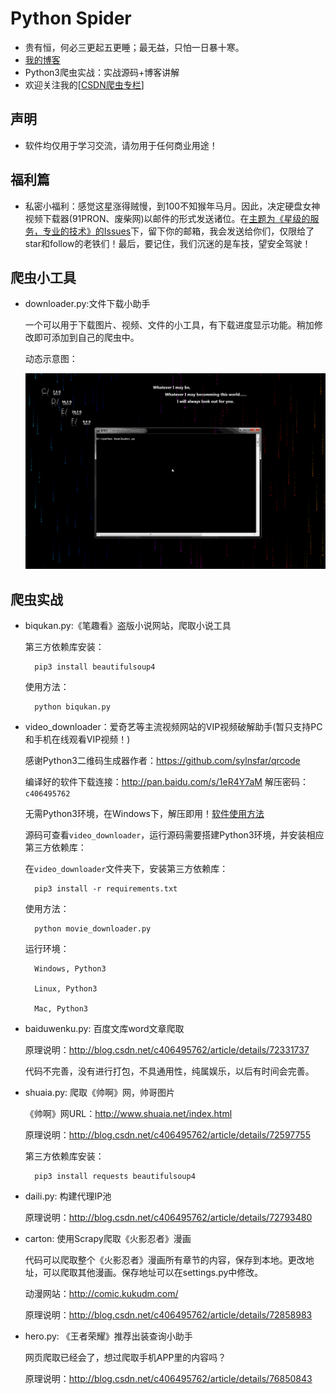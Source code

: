 # Python Spider

* 贵有恒，何必三更起五更睡；最无益，只怕一日暴十寒。
* [我的博客](http://blog.csdn.net/c406495762 "悬停显示")
* Python3爬虫实战：实战源码+博客讲解
* 欢迎关注我的[[CSDN爬虫专栏](http://blog.csdn.net/column/details/15321.html "悬停显示")]<br>

## 声明

* 软件均仅用于学习交流，请勿用于任何商业用途！

## 福利篇

* 私密小福利：感觉这星涨得贼慢，到100不知猴年马月。因此，决定硬盘女神视频下载器(91PRON、废柴网)以邮件的形式发送诸位。在[主题为《星级的服务，专业的技术》的Issues](https://github.com/Jack-Cherish/python-spider/issues/2 "悬停显示")下，留下你的邮箱，我会发送给你们，仅限给了star和follow的老铁们！最后，要记住，我们沉迷的是车技，望安全驾驶！

## 爬虫小工具

* downloader.py:文件下载小助手

	一个可以用于下载图片、视频、文件的小工具，有下载进度显示功能。稍加修改即可添加到自己的爬虫中。
	
	动态示意图：
	
	![image](https://github.com/Jack-Cherish/Pictures/blob/master/9.gif)

## 爬虫实战
 
* biqukan.py:《笔趣看》盗版小说网站，爬取小说工具

	第三方依赖库安装：

		pip3 install beautifulsoup4

	使用方法：

		python biqukan.py

* video_downloader：爱奇艺等主流视频网站的VIP视频破解助手(暂只支持PC和手机在线观看VIP视频！)

	感谢Python3二维码生成器作者：https://github.com/sylnsfar/qrcode
	
	编译好的软件下载连接：http://pan.baidu.com/s/1eR4Y7aM  解压密码：`c406495762`
	
	无需Python3环境，在Windows下，解压即用！[软件使用方法](http://blog.csdn.net/c406495762/article/details/71334633 "悬停显示")
	
	源码可查看`video_downloader`，运行源码需要搭建Python3环境，并安装相应第三方依赖库：
	
	在`video_downloader`文件夹下，安装第三方依赖库：

		pip3 install -r requirements.txt

	使用方法：
	
		python movie_downloader.py

	运行环境：
	
		Windows, Python3
		
		Linux, Python3
		
		Mac, Python3

* baiduwenku.py: 百度文库word文章爬取
	
	原理说明：http://blog.csdn.net/c406495762/article/details/72331737
	
	代码不完善，没有进行打包，不具通用性，纯属娱乐，以后有时间会完善。
	
* shuaia.py: 爬取《帅啊》网，帅哥图片

	《帅啊》网URL：http://www.shuaia.net/index.html

	原理说明：http://blog.csdn.net/c406495762/article/details/72597755
	
	第三方依赖库安装：
	
		pip3 install requests beautifulsoup4
		
* daili.py: 构建代理IP池

	原理说明：http://blog.csdn.net/c406495762/article/details/72793480
	
	
* carton: 使用Scrapy爬取《火影忍者》漫画

	代码可以爬取整个《火影忍者》漫画所有章节的内容，保存到本地。更改地址，可以爬取其他漫画。保存地址可以在settings.py中修改。
	
	动漫网站：http://comic.kukudm.com/
	
	原理说明：http://blog.csdn.net/c406495762/article/details/72858983
	
* hero.py: 《王者荣耀》推荐出装查询小助手

	网页爬取已经会了，想过爬取手机APP里的内容吗？
	
	原理说明：http://blog.csdn.net/c406495762/article/details/76850843
	


	
	
	

	


